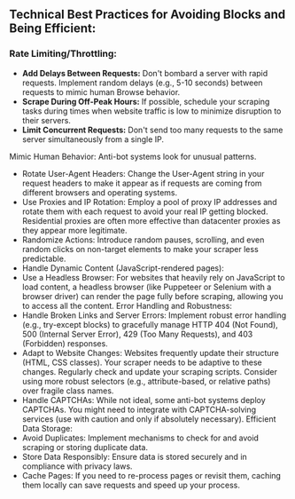 
## Technical Best Practices for Avoiding Blocks and Being Efficient:
### Rate Limiting/Throttling:
  - __Add Delays Between Requests:__ Don't bombard a server with rapid requests. Implement random delays (e.g., 5-10 seconds) between requests to mimic human Browse behavior.
  - __Scrape During Off-Peak Hours:__ If possible, schedule your scraping tasks during times when website traffic is low to minimize disruption to their servers.
  - __Limit Concurrent Requests:__ Don't send too many requests to the same server simultaneously from a single IP.

Mimic Human Behavior: Anti-bot systems look for unusual patterns.
- Rotate User-Agent Headers: Change the User-Agent string in your request headers to make it appear as if requests are coming from different browsers and operating systems.
- Use Proxies and IP Rotation: Employ a pool of proxy IP addresses and rotate them with each request to avoid your real IP getting blocked. Residential proxies are often more effective than datacenter proxies as they appear more legitimate.
- Randomize Actions: Introduce random pauses, scrolling, and even random clicks on non-target elements to make your scraper less predictable.
- Handle Dynamic Content (JavaScript-rendered pages):
- Use a Headless Browser: For websites that heavily rely on JavaScript to load content, a headless browser (like Puppeteer or Selenium with a browser driver) can render the page fully before scraping, allowing you to access all the content.
Error Handling and Robustness:
- Handle Broken Links and Server Errors: Implement robust error handling (e.g., try-except blocks) to gracefully manage HTTP 404 (Not Found), 500 (Internal Server Error), 429 (Too Many Requests), and 403 (Forbidden) responses.
- Adapt to Website Changes: Websites frequently update their structure (HTML, CSS classes). Your scraper needs to be adaptive to these changes. Regularly check and update your scraping scripts. Consider using more robust selectors (e.g., attribute-based, or relative paths) over fragile class names.
- Handle CAPTCHAs: While not ideal, some anti-bot systems deploy CAPTCHAs. You might need to integrate with CAPTCHA-solving services (use with caution and only if absolutely necessary).
Efficient Data Storage:
- Avoid Duplicates: Implement mechanisms to check for and avoid scraping or storing duplicate data.
- Store Data Responsibly: Ensure data is stored securely and in compliance with privacy laws.
- Cache Pages: If you need to re-process pages or revisit them, caching them locally can save requests and speed up your process.
